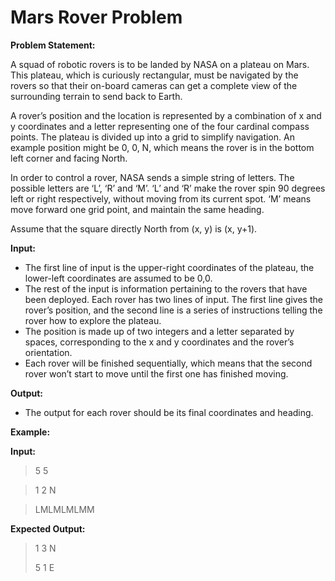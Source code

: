 # Mars Rover Problem

**Problem Statement:**

A squad of robotic rovers is to be landed by NASA on a plateau on Mars. This plateau, which is curiously rectangular, must be navigated by the rovers so that their on-board cameras can get a complete view of the surrounding terrain to send back to Earth.

A rover’s position and the location is represented by a combination of x and y coordinates and a letter representing one of the four cardinal compass points. The plateau is divided up into a grid to simplify navigation. An example position might be 0, 0, N, which means the rover is in the bottom left corner and facing North.

In order to control a rover, NASA sends a simple string of letters. The possible letters are ‘L’, ‘R’ and ‘M’. ‘L’ and ‘R’ make the rover spin 90 degrees left or right respectively, without moving from its current spot. ‘M’ means move forward one grid point, and maintain the same heading.

Assume that the square directly North from (x, y) is (x, y+1).

**Input:**

-   The first line of input is the upper-right coordinates of the plateau, the lower-left coordinates are assumed to be 0,0.
-   The rest of the input is information pertaining to the rovers that have been deployed. Each rover has two lines of input. The first line gives the rover’s position, and the second line is a series of instructions telling the rover how to explore the plateau.
-   The position is made up of two integers and a letter separated by spaces, corresponding to the x and y coordinates and the rover’s orientation.
-   Each rover will be finished sequentially, which means that the second rover won’t start to move until the first one has finished moving.

**Output:**

-   The output for each rover should be its final coordinates and heading.

**Example:**

**Input:**

>5 5

>1 2 N

>LMLMLMLMM

**Expected Output:**

> 1 3 N
> 
> 5 1 E